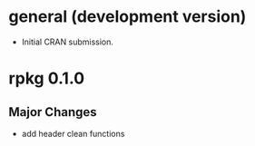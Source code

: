 # general (development version)

* Initial CRAN submission.

# rpkg 0.1.0

## Major Changes
- add header clean functions